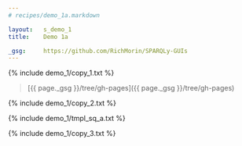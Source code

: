 ```yaml
---
# recipes/demo_1a.markdown

layout:   s_demo_1
title:    Demo 1a

_gsg:     https://github.com/RichMorin/SPARQLy-GUIs
---
```


{% include demo_1/copy_1.txt %}

> [{{ page._gsg }}/tree/gh-pages]({{ page._gsg }}/tree/gh-pages)

{% include demo_1/copy_2.txt %}

{% include demo_1/tmpl_sq_a.txt %}

{% include demo_1/copy_3.txt %}
